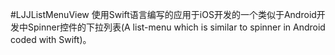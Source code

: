 #LJJListMenuView
使用Swift语言编写的应用于iOS开发的一个类似于Android开发中Spinner控件的下拉列表(A list-menu which is similar to spinner in Android coded with Swift)。